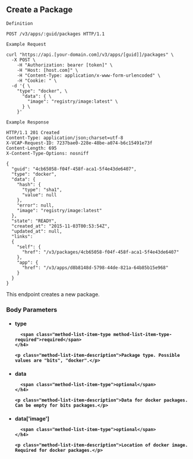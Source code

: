 ## Create a Package

```
Definition
```

```http
POST /v3/apps/:guid/packages HTTP/1.1
```

```
Example Request
```

```shell
curl "https://api.[your-domain.com]/v3/apps/[guid]]/packages" \
  -X POST \
 	-H "Authorization: bearer [token]" \
 	-H "Host: [host.com]" \
 	-H "Content-Type: application/x-www-form-urlencoded" \
 	-H "Cookie: " \
  -d '{ \
    "type": "docker", \
      "data": { \
        "image": "registry/image:latest" \
      } \
    }'
```

```
Example Response
```

```http
HTTP/1.1 201 Created
Content-Type: application/json;charset=utf-8
X-VCAP-Request-ID: 7237bae0-228e-48be-a074-b6c15491e73f
Content-Length: 695
X-Content-Type-Options: nosniff

{
  "guid": "4cb65058-f04f-458f-aca1-5f4e43de6407",
  "type": "docker",
  "data": {
    "hash": {
      "type": "sha1",
      "value": null
    },
    "error": null,
    "image": "registry/image:latest"
  },
  "state": "READY",
  "created_at": "2015-11-03T00:53:54Z",
  "updated_at": null,
  "links":
  {
    "self": {
      "href": "/v3/packages/4cb65058-f04f-458f-aca1-5f4e43de6407"
    },
    "app": {
      "href": "/v3/apps/d8b8148d-5798-44de-821a-64b85b15e968"
    }
  }
}
```

This endpoint creates a new package.

### Body Parameters

<ul class="method-list-group">
  <li class="method-list-item">
    <h4 class="method-list-item-label">
      type

      <span class="method-list-item-type method-list-item-type-required">required</span>
    </h4>

    <p class="method-list-item-description">Package type. Possible values are "bits", "docker".</p>
  </li>
  <li class="method-list-item">
    <h4 class="method-list-item-label">
      data

      <span class="method-list-item-type">optional</span>
    </h4>

    <p class="method-list-item-description">Data for docker packages. Can be empty for bits packages.</p>
  </li>
  <li class="method-list-item">
    <h4 class="method-list-item-label">
      data['image']

      <span class="method-list-item-type">optional</span>
    </h4>

    <p class="method-list-item-description">Location of docker image. Required for docker packages.</p>
  </li>
</ul>
